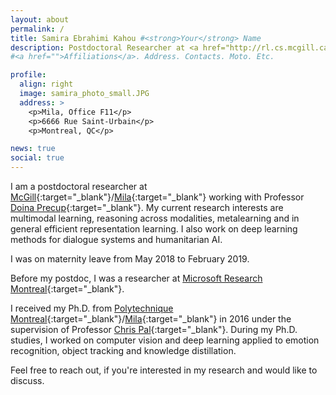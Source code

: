 ```yaml
---
layout: about
permalink: /
title: Samira Ebrahimi Kahou #<strong>Your</strong> Name
description: Postdoctoral Researcher at <a href="http://rl.cs.mcgill.ca/" target="_blank">McGill</a>/<a href="https://mila.quebec/" target="_blank">Mila</a> 
#<a href="">Affiliations</a>. Address. Contacts. Moto. Etc.

profile:
  align: right
  image: samira_photo_small.JPG
  address: >
    <p>Mila, Office F11</p>
    <p>6666 Rue Saint-Urbain</p>
    <p>Montreal, QC</p>

news: true
social: true
---
```

I am a postdoctoral researcher at [McGill](http://rl.cs.mcgill.ca){:target="\_blank"}/[Mila](https://mila.quebec){:target="\_blank"} working with Professor [Doina Precup](https://cs.mcgill.ca/~dprecup){:target="\_blank"}.
My current research interests are multimodal learning, reasoning across modalities, metalearning and in general efficient representation learning.
I also work on deep learning methods for dialogue systems and humanitarian AI.

I was on maternity leave from May 2018 to February 2019.

Before my postdoc, I was a researcher at [Microsoft Research Montreal](https://www.microsoft.com/en-us/research/lab/microsoft-research-montreal/){:target="\_blank"}.

I received my Ph.D. from [Polytechnique Montreal](https://polymtl.ca){:target="\_blank"}/[Mila](https://mila.quebec){:target="\_blank"} in 2016 under the supervision of Professor [Chris Pal](https://mila.quebec/en/person/pal-christopher/){:target="\_blank"}.
During my Ph.D. studies, I worked on computer vision and deep learning applied to emotion recognition, object tracking and knowledge distillation.

Feel free to reach out, if you're interested in my research and would like to discuss.

